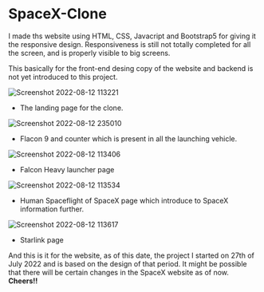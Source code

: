 # SpaceX-Clone

I made ths website using HTML, CSS, Javacript and Bootstrap5 for giving it the responsive design.
Responsiveness is still not totally completed for all the screen, and is properly visible to big screens.

This basically for the front-end desing copy of the website and backend is not yet introduced to this project.

![Screenshot 2022-08-12 113221](https://user-images.githubusercontent.com/96490105/184423312-cf17c442-661d-4fb4-a4dd-736063bee5a2.png)
- The landing page for the clone.

![Screenshot 2022-08-12 235010](https://user-images.githubusercontent.com/96490105/184423341-60201c38-daaa-4539-ac1a-19fc2528595d.png)
- Flacon 9 and counter which is present in all the launching vehicle.

![Screenshot 2022-08-12 113406](https://user-images.githubusercontent.com/96490105/184423329-7eed892b-641e-4351-b77a-b8016005ad47.png)
- Falcon Heavy launcher page

![Screenshot 2022-08-12 113534](https://user-images.githubusercontent.com/96490105/184423333-2c0d7238-cc2f-409c-9464-e5c69471d939.png)
- Human Spaceflight of SpaceX page which introduce to SpaceX information further.

![Screenshot 2022-08-12 113617](https://user-images.githubusercontent.com/96490105/184423336-f839bbe8-0774-4d50-8484-2a507e9aa556.png)
- Starlink page

And this is it for the website, as of this date, the project I started on 27th of July 2022 and is based on the design of that period. It might be possible that there will be certain changes in the SpaceX website as of now.
<br>
<b>Cheers!!</b>
